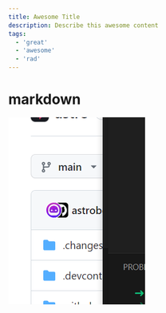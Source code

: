 ```yaml
---
title: Awesome Title
description: Describe this awesome content
tags:
  - 'great'
  - 'awesome'
  - 'rad'
---
```


# markdown

![Alt text](image.png)
